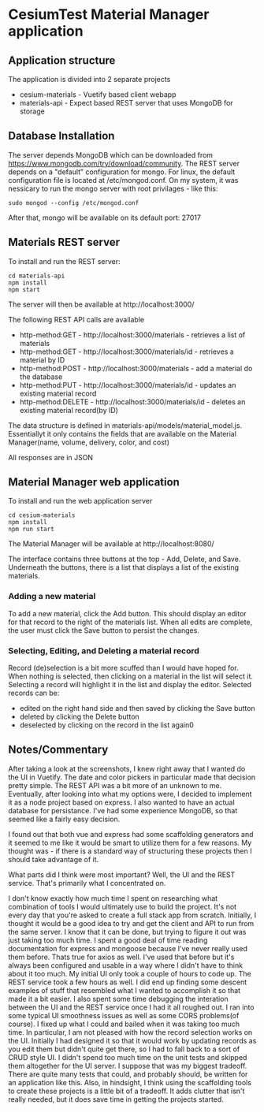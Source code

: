 # CesiumTest Material Manager application

## Application structure

The application is divided into 2 separate projects

* cesium-materials - Vuetify based client webapp
* materials-api - Expect based REST server that uses MongoDB for storage

## Database Installation

The server depends MongoDB which can be downloaded from https://www.mongodb.com/try/download/community.
The REST server depends on a "default" configuration for mongo.  For linux, the default configuration
file is located at /etc/mongod.conf.  On my system, it was nessicary to run the mongo server with root
privilages - like this:

``` shell
sudo mongod --config /etc/mongod.conf
```

After that, mongo will be available on its default port: 27017

## Materials REST server

To install and run the REST server:

``` shell
cd materials-api
npm install
npm start
```

The server will then be available at http://localhost:3000/

The following REST API calls are available

* http-method:GET     - http://localhost:3000/materials - retrieves a list of materials
* http-method:GET     - http://localhost:3000/materials/id - retrieves a material by ID
* http-method:POST    - http://localhost:3000/materials - add a material do the database
* http-method:PUT     - http://localhost:3000/materials/id - updates an existing material record
* http-method:DELETE  - http://localhost:3000/materials/id - deletes an existing material record(by ID)

The data structure is defined in materials-api/models/material_model.js.  Essentiallyt it only contains
the fields that are available on the Material Manager(name, volume, delivery, color, and cost)

All responses are in JSON

## Material Manager web application

To install and run the web application server

``` shell
cd cesium-materials
npm install
npm run start
```

The Material Manager will be available at http://localhost:8080/

The interface contains three buttons at the top - Add, Delete, and Save.  Underneath the buttons, there is
a list that displays a list of the existing materials.

### Adding a new material

To add a new material, click the Add button.  This should display an editor for that record to the right of the
materials list.  When all edits are complete, the user must click the Save button to persist the changes.

### Selecting, Editing, and Deleting a material record

Record (de)selection is a bit more scuffed than I would have hoped for.  When nothing is selected, then
clicking on a material in the list will select it.  Selecting a record will highlight it in the list and display the editor.  Selected records can be:

* edited on the right hand side and then saved by clicking the Save button
* deleted by clicking the Delete button
* deselected by clicking on the record in the list again0

## Notes/Commentary

After taking a look at the screenshots, I knew right away that I wanted do the UI in Vuetify.  The date and color
pickers in particular made that decision pretty simple.  The REST API was a bit more of an unknown to me.
Eventually, after looking into what my options were, I decided to implement it as a node project based on express.
I also wanted to have an actual database for persistance.  I've had some experience MongoDB, so that seemed like
a fairly easy decision.

I found out that both vue and express had some scaffolding generators and it seemed to me like it would be smart
to utilize them for a few reasons.  My thought was - if there is a standard way of structuring these projects then
I should take advantage of it.

What parts did I think were most important?  Well, the UI and the REST service.  That's primarily what I
concentrated on.

I don't know exactly how much time I spent on researching what combination of tools I would
ultimately use to build the project.  It's not every day that you're asked to create a full stack app from scratch.  Initially, I thought it would be a good idea to try and get the client and API to run from
the same server.  I know that it can be done, but trying to figure it out was just taking too much time.  I spent
a good deal of time reading documentation for express and mongoose because I've never really used them before.
Thats true for axios as well.  I've used that before but it's always been configured and usable in a way where
I didn't have to think about it too much.  My initial UI only took a couple of hours to code up.  The REST service
took a few hours as well.  I did end up finding some descent examples of stuff that resembled what I wanted to
accomplish it so that made it a bit easier.  I also spent some time debugging the interation between the UI and
the REST service once I had it all roughed out.  I ran into some typical UI smoothness issues as well as some
CORS problems(of course).  I fixed up what I could and bailed when it was taking too much time. In particular,
I am not pleased with how the record selection works on the UI.  Initially I had designed it so that it would
work by updating records as you edit them but didn't quite get there, so I had to fall back to a sort of CRUD
style UI.  I didn't spend too much time on the unit tests and skipped them altogether for the UI server.  I
suppose that was my biggest tradeoff.  There are quite many tests that could, and probably should, be written for
an application like this.  Also, in hindsight, I think using the scaffolding tools to create these projects is
a little bit of a tradeoff.  It adds clutter that isn't really needed, but it does save time in getting the
projects started.
